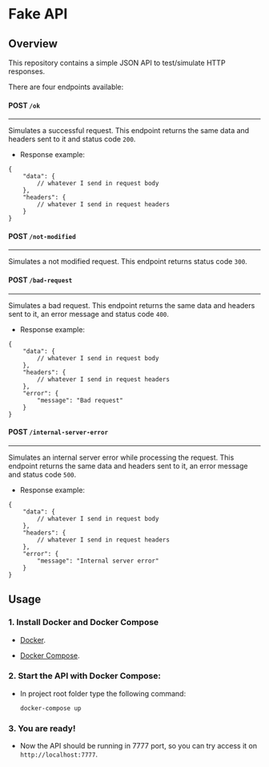 # Fake API

Overview
----

This repository contains a simple JSON API to test/simulate HTTP responses.

There are four endpoints available:

#### POST `/ok`
<hr>

Simulates a successful request. This endpoint returns the same data and headers sent to it and status code `200`.

- Response example:
````
{
    "data": {
        // whatever I send in request body
    },
    "headers": {
        // whatever I send in request headers
    }
}
````

#### POST `/not-modified`
<hr>

Simulates a not modified request. This endpoint returns status code `300`.


#### POST `/bad-request`
<hr>

Simulates a bad request. This endpoint returns the same data and headers sent to it, an error message and status code `400`.

- Response example:
````
{
    "data": {
        // whatever I send in request body
    },
    "headers": {
        // whatever I send in request headers
    },
    "error": {
        "message": "Bad request"
    }
}
````

#### POST `/internal-server-error`
<hr>

Simulates an internal server error while processing the request. This endpoint returns the same data and headers sent to it, an error message and status code `500`.

- Response example:
````
{
    "data": {
        // whatever I send in request body
    },
    "headers": {
        // whatever I send in request headers
    },
    "error": {
        "message": "Internal server error"
    }
}
````

Usage
----

### 1. Install Docker and Docker Compose

- [Docker](https://docs.docker.com/engine/install/).

- [Docker Compose](https://docs.docker.com/compose/install/).

### 2. Start the API with Docker Compose:

- In project root folder type the following command: 

    ``` 
    docker-compose up
    ```

### 3. You are ready!

- Now the API should be running in 7777 port, so you can try access it on `http://localhost:7777`.